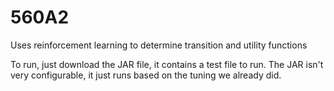# 560A2
Uses reinforcement learning to determine transition and utility functions

To run, just download the JAR file, it contains a test file to run. The JAR isn't very configurable, it just runs based on the tuning we already did.
